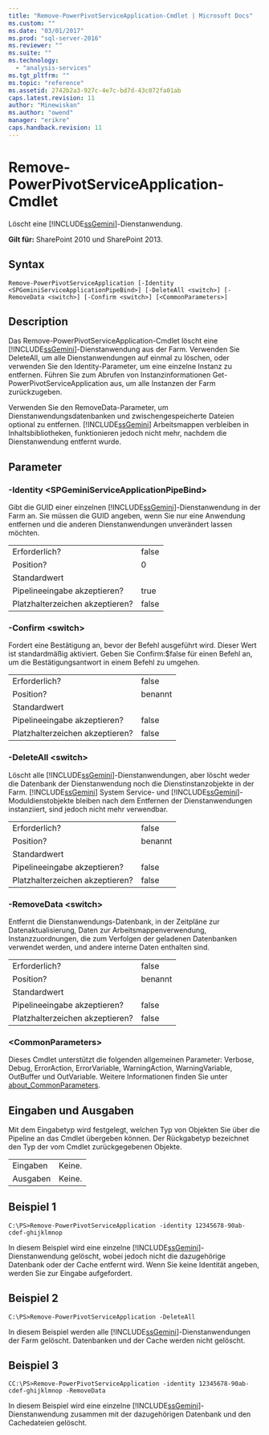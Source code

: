 ```yaml
---
title: "Remove-PowerPivotServiceApplication-Cmdlet | Microsoft Docs"
ms.custom: ""
ms.date: "03/01/2017"
ms.prod: "sql-server-2016"
ms.reviewer: ""
ms.suite: ""
ms.technology: 
  - "analysis-services"
ms.tgt_pltfrm: ""
ms.topic: "reference"
ms.assetid: 2742b2a3-927c-4e7c-bd7d-43c072fa01ab
caps.latest.revision: 11
author: "Minewiskan"
ms.author: "owend"
manager: "erikre"
caps.handback.revision: 11
---
```

# Remove-PowerPivotServiceApplication-Cmdlet
  Löscht eine [!INCLUDE[ssGemini](../../includes/ssgemini-md.md)]-Dienstanwendung.  
  
 **Gilt für:** SharePoint 2010 und SharePoint 2013.  
  
## Syntax  
  
```  
Remove-PowerPivotServiceApplication [-Identity <SPGeminiServiceApplicationPipeBind>] [-DeleteAll <switch>] [-RemoveData <switch>] [-Confirm <switch>] [<CommonParameters>]  
```  
  
## Description  
 Das Remove-PowerPivotServiceApplication-Cmdlet löscht eine [!INCLUDE[ssGemini](../../includes/ssgemini-md.md)]-Dienstanwendung aus der Farm. Verwenden Sie DeleteAll, um alle Dienstanwendungen auf einmal zu löschen, oder verwenden Sie den Identity-Parameter, um eine einzelne Instanz zu entfernen. Führen Sie zum Abrufen von Instanzinformationen Get-PowerPivotServiceApplication aus, um alle Instanzen der Farm zurückzugeben.  
  
 Verwenden Sie den RemoveData-Parameter, um Dienstanwendungsdatenbanken und zwischengespeicherte Dateien optional zu entfernen. [!INCLUDE[ssGemini](../../includes/ssgemini-md.md)] Arbeitsmappen verbleiben in Inhaltsbibliotheken, funktionieren jedoch nicht mehr, nachdem die Dienstanwendung entfernt wurde.  
  
## Parameter  
  
### -Identity \<SPGeminiServiceApplicationPipeBind>  
 Gibt die GUID einer einzelnen [!INCLUDE[ssGemini](../../includes/ssgemini-md.md)]-Dienstanwendung in der Farm an. Sie müssen die GUID angeben, wenn Sie nur eine Anwendung entfernen und die anderen Dienstanwendungen unverändert lassen möchten.  
  
|||  
|-|-|  
|Erforderlich?|false|  
|Position?|0|  
|Standardwert||  
|Pipelineeingabe akzeptieren?|true|  
|Platzhalterzeichen akzeptieren?|false|  
  
### -Confirm \<switch>  
 Fordert eine Bestätigung an, bevor der Befehl ausgeführt wird. Dieser Wert ist standardmäßig aktiviert. Geben Sie Confirm:$false für einen Befehl an, um die Bestätigungsantwort in einem Befehl zu umgehen.  
  
|||  
|-|-|  
|Erforderlich?|false|  
|Position?|benannt|  
|Standardwert||  
|Pipelineeingabe akzeptieren?|false|  
|Platzhalterzeichen akzeptieren?|false|  
  
### -DeleteAll \<switch>  
 Löscht alle [!INCLUDE[ssGemini](../../includes/ssgemini-md.md)]-Dienstanwendungen, aber löscht weder die Datenbank der Dienstanwendung noch die Dienstinstanzobjekte in der Farm. [!INCLUDE[ssGemini](../../includes/ssgemini-md.md)] System Service- und [!INCLUDE[ssGemini](../../includes/ssgemini-md.md)]-Moduldienstobjekte bleiben nach dem Entfernen der Dienstanwendungen instanziiert, sind jedoch nicht mehr verwendbar.  
  
|||  
|-|-|  
|Erforderlich?|false|  
|Position?|benannt|  
|Standardwert||  
|Pipelineeingabe akzeptieren?|false|  
|Platzhalterzeichen akzeptieren?|false|  
  
### -RemoveData \<switch>  
 Entfernt die Dienstanwendungs-Datenbank, in der Zeitpläne zur Datenaktualisierung, Daten zur Arbeitsmappenverwendung, Instanzzuordnungen, die zum Verfolgen der geladenen Datenbanken verwendet werden, und andere interne Daten enthalten sind.  
  
|||  
|-|-|  
|Erforderlich?|false|  
|Position?|benannt|  
|Standardwert||  
|Pipelineeingabe akzeptieren?|false|  
|Platzhalterzeichen akzeptieren?|false|  
  
### \<CommonParameters>  
 Dieses Cmdlet unterstützt die folgenden allgemeinen Parameter: Verbose, Debug, ErrorAction, ErrorVariable, WarningAction, WarningVariable, OutBuffer und OutVariable. Weitere Informationen finden Sie unter [about_CommonParameters](http://go.microsoft.com/fwlink/?linkID=227825).  
  
## Eingaben und Ausgaben  
 Mit dem Eingabetyp wird festgelegt, welchen Typ von Objekten Sie über die Pipeline an das Cmdlet übergeben können. Der Rückgabetyp bezeichnet den Typ der vom Cmdlet zurückgegebenen Objekte.  
  
|||  
|-|-|  
|Eingaben|Keine.|  
|Ausgaben|Keine.|  
  
## Beispiel 1  
  
```  
C:\PS>Remove-PowerPivotServiceApplication -identity 12345678-90ab-cdef-ghijklmnop  
```  
  
 In diesem Beispiel wird eine einzelne [!INCLUDE[ssGemini](../../includes/ssgemini-md.md)]-Dienstanwendung gelöscht, wobei jedoch nicht die dazugehörige Datenbank oder der Cache entfernt wird. Wenn Sie keine Identität angeben, werden Sie zur Eingabe aufgefordert.  
  
## Beispiel 2  
  
```  
C:\PS>Remove-PowerPivotServiceApplication -DeleteAll  
```  
  
 In diesem Beispiel werden alle [!INCLUDE[ssGemini](../../includes/ssgemini-md.md)]-Dienstanwendungen der Farm gelöscht. Datenbanken und der Cache werden nicht gelöscht.  
  
## Beispiel 3  
  
```  
CC:\PS>Remove-PowerPivotServiceApplication -identity 12345678-90ab-cdef-ghijklmnop -RemoveData  
```  
  
 In diesem Beispiel wird eine einzelne [!INCLUDE[ssGemini](../../includes/ssgemini-md.md)]-Dienstanwendung zusammen mit der dazugehörigen Datenbank und den Cachedateien gelöscht.  
  
  